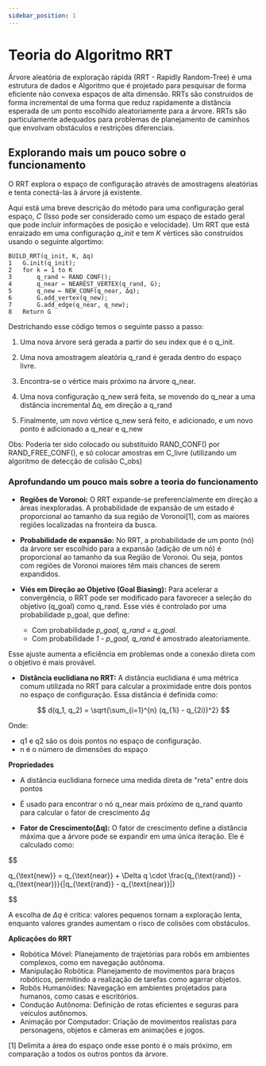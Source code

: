 ```yaml
---
sidebar_position: 1
---
```


# Teoria do Algoritmo RRT

Árvore aleatória de exploração rápida (RRT - Rapidly Random-Tree) é uma estrutura de dados e Algoritmo que é projetado para pesquisar de forma eficiente não convexa espaços de alta dimensão. RRTs são construidos de forma incremental de uma forma que reduz rapidamente a distância esperada de um ponto escolhido aleatoriamente para a árvore.
RRTs são particulamente adequados para problemas de planejamento de caminhos que envolvam obstáculos e restrições diferenciais.

## Explorando mais um pouco sobre o funcionamento 

O RRT explora o espaço de configuração através de amostragens aleatórias e tenta conectá-las à árvore já existente.

Aqui está uma breve descrição do método para uma configuração geral espaço, *C* (Isso pode ser considerado como um espaço de estado geral que pode incluir informações de posição e velocidade). Um RRT que está enraizado em uma configuração *q_init* e tem *K* vértices são construídos usando o seguinte algortimo:

```pseudo
BUILD_RRT(q_init, K, Δq)
1   G.init(q_init);
2   for k = 1 to K
3       q_rand ← RAND_CONF();
4       q_near ← NEAREST_VERTEX(q_rand, G);
5       q_new ← NEW_CONF(q_near, Δq);
6       G.add_vertex(q_new);
7       G.add_edge(q_near, q_new);
8   Return G
```

Destrichando esse código temos o seguinte passo a passo:

1. Uma nova árvore será gerada a partir do seu index que é o q_init.

2. Uma nova amostragem aleatória q_rand é gerada dentro do espaço livre.

3. Encontra-se o vértice mais próximo na árvore q_near.

4. Uma nova configuração q_new será feita, se movendo do q_near a uma distância incremental Δq, em direção a q_rand

5. Finalmente, um novo vértice q_new será feito, e adicionado, e um novo ponto é adicionado a q_near e q_new


Obs: Poderia ter sido colocado ou substituído RAND_CONF() por RAND_FREE_CONF(), e só colocar amostras em C_livre (utilizando um algoritmo de detecção de colisão C_obs)

### Aprofundando um pouco mais sobre a teoria do funcionamento


- **Regiões de Voronoi:** O RRT expande-se preferencialmente em direção a áreas inexploradas. A probabilidade de expansão de um estado é proporcional ao tamanho da sua região de Voronoi[1], com as maiores regiões localizadas na fronteira da busca.

- **Probabilidade de expansão:** No RRT, a probabilidade de um ponto (nó) da árvore ser escolhido para a expansão (adição de um nó) é proporcional ao tamanho da sua Região de Voronoi. Ou seja, pontos com regiões de Voronoi maiores têm mais chances de serem expandidos.

- **Viés em Direção ao Objetivo (Goal Biasing):** Para acelerar a convergência, o RRT pode ser modificado para favorecer a seleção do objetivo (q_goal​) como q_rand​. Esse viés é controlado por uma probabilidade p_goal​, que define:

  - Com probabilidade *p_goal, q_rand = q_goal*.
  - Com probabilidade *1 -  p_goal, q_rand* é amostrado aleatoriamente.

Esse ajuste aumenta a eficiência em problemas onde a conexão direta com o objetivo é mais provável.


- **Distância euclidiana no RRT:** A distância euclidiana é uma métrica comum utilizada no RRT para calcular a proximidade entre dois pontos no espaço de configuração. Essa distância é definida como:

$$
d(q_1, q_2) = \sqrt{\sum_{i=1}^{n} (q_{1i} - q_{2i})^2}
$$

Onde: 
  - q1 e q2 são os dois pontos no espaço de configuração.
  - n é o número de dimensões do espaço

**Propriedades**

  - A distância euclidiana fornece uma medida direta de "reta" entre dois pontos
  - É usado para encontrar o nó q_near mais próximo de q_rand quanto para calcular o fator de crescimento $\Delta q$

- **Fator de Crescimento(Δq):** O fator de crescimento define a distância máxima que a árvore pode se expandir em uma única iteração. Ele é calculado como: 

$$

q_{\text{new}} = q_{\text{near}} + \Delta q \cdot \frac{q_{\text{rand}} - q_{\text{near}}}{\|q_{\text{rand}} - q_{\text{near}}\|}

$$

A escolha de $\Delta q$ é crítica: valores pequenos tornam a exploração lenta, enquanto valores grandes aumentam o risco de colisões com obstáculos.



**Aplicações do RRT**

- Robótica Móvel: Planejamento de trajetórias para robôs em ambientes complexos, como em navegação autônoma.
- Manipulação Robótica: Planejamento de movimentos para braços robóticos, permitindo a realização de tarefas como agarrar objetos.
- Robôs Humanóides: Navegação em ambientes projetados para humanos, como casas e escritórios.
- Condução Autônoma: Definição de rotas eficientes e seguras para veículos autônomos.
- Animação por Computador: Criação de movimentos realistas para personagens, objetos e câmeras em animações e jogos.





[1] Delimita a área do espaço onde esse ponto é o mais próximo, em comparação a todos os outros pontos da árvore.